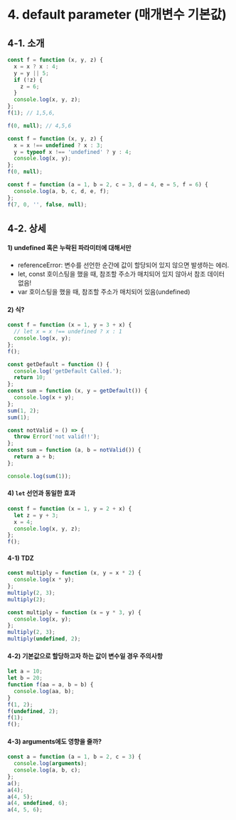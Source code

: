 # 4. default parameter (매개변수 기본값)

## 4-1. 소개

```js
const f = function (x, y, z) {
  x = x ? x : 4;
  y = y || 5;
  if (!z) {
    z = 6;
  }
  console.log(x, y, z);
};
f(1); // 1,5,6,

f(0, null); // 4,5,6
```

```js
const f = function (x, y, z) {
  x = x !== undefined ? x : 3;
  y = typeof x !== 'undefined' ? y : 4;
  console.log(x, y);
};
f(0, null);
```

```js
const f = function (a = 1, b = 2, c = 3, d = 4, e = 5, f = 6) {
  console.log(a, b, c, d, e, f);
};
f(7, 0, '', false, null);
```

## 4-2. 상세

#### 1) undefined 혹은 누락된 파라미터에 대해서만

- referenceError: 변수를 선언한 순간에 값이 할당되어 있지 않으면 발생하는 에러.
- let, const 호이스팅을 했을 때, 참조할 주소가 매치되어 있지 않아서 참조 데이터 없음!
- var 호이스팅을 했을 때, 참조할 주소가 매치되어 있음(undefined)

#### 2) 식?

```js
const f = function (x = 1, y = 3 + x) {
  // let x = x !== undefined ? x : 1
  console.log(x, y);
};
f();
```

```js
const getDefault = function () {
  console.log('getDefault Called.');
  return 10;
};
const sum = function (x, y = getDefault()) {
  console.log(x + y);
};
sum(1, 2);
sum(1);
```

```js
const notValid = () => {
  throw Error('not valid!!');
};
const sum = function (a, b = notValid()) {
  return a + b;
};

console.log(sum(1));
```

#### 4) `let` 선언과 동일한 효과

```js
const f = function (x = 1, y = 2 + x) {
  let z = y + 3;
  x = 4;
  console.log(x, y, z);
};
f();
```

#### 4-1) TDZ

```js
const multiply = function (x, y = x * 2) {
  console.log(x * y);
};
multiply(2, 3);
multiply(2);
```

```js
const multiply = function (x = y * 3, y) {
  console.log(x, y);
};
multiply(2, 3);
multiply(undefined, 2);
```

#### 4-2) 기본값으로 할당하고자 하는 값이 변수일 경우 주의사항

```js
let a = 10;
let b = 20;
function f(aa = a, b = b) {
  console.log(aa, b);
}
f(1, 2);
f(undefined, 2);
f(1);
f();
```

#### 4-3) arguments에도 영향을 줄까?

```js
const a = function (a = 1, b = 2, c = 3) {
  console.log(arguments);
  console.log(a, b, c);
};
a();
a(4);
a(4, 5);
a(4, undefined, 6);
a(4, 5, 6);
```
